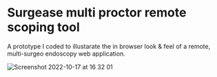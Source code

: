 # Surgease multi proctor remote scoping tool

A prototype I coded to illustarate the in browser look & feel of a remote, multi-surgeo endoscopy web application. 

![Screenshot 2022-10-17 at 16 32 01](https://user-images.githubusercontent.com/1118867/196223777-baff5894-7bc9-4d3e-b19c-3efeb75762b7.png)
